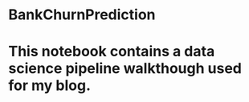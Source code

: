 # BankChurnPrediction
# This notebook contains a data science pipeline walkthough used for my blog. 
